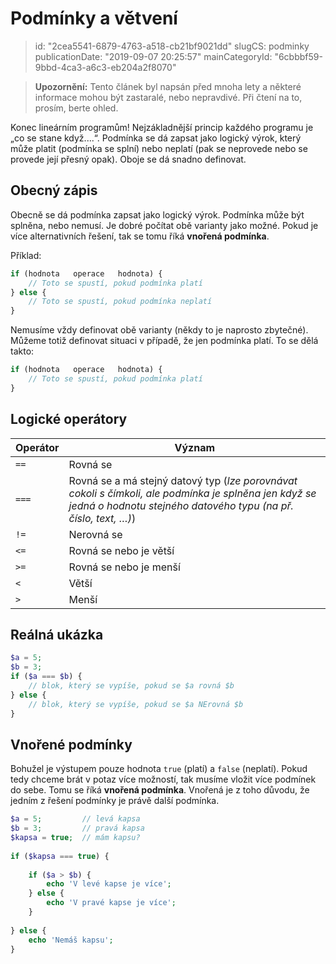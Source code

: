 Podmínky a větvení
================================

> id: "2cea5541-6879-4763-a518-cb21bf9021dd"
> slugCS: podminky
> publicationDate: "2019-09-07 20:25:57"
> mainCategoryId: "6cbbbf59-9bbd-4ca3-a6c3-eb204a2f8070"

> **Upozornění:** Tento článek byl napsán před mnoha lety a některé informace mohou být zastaralé, nebo nepravdivé. Při čtení na to, prosím, berte ohled.

Konec lineárním programům! Nejzákladnější princip každého programu je „co se stane když....“. Podmínka se dá zapsat jako logický výrok, který může platit (podmínka se splní) nebo neplatí (pak se neprovede nebo se provede její přesný opak). Oboje se dá snadno definovat.

Obecný zápis
------------

Obecně se dá podmínka zapsat jako logický výrok. Podmínka může být splněna, nebo nemusí. Je dobré počítat obě varianty jako možné. Pokud je více alternativních řešení, tak se tomu říká **vnořená podmínka**.

Příklad:

```php
if (hodnota   operace   hodnota) {
	// Toto se spustí, pokud podmínka platí 
} else { 
	// Toto se spustí, pokud podmínka neplatí
} 
```

Nemusíme vždy definovat obě varianty (někdy to je naprosto zbytečné). Můžeme totiž definovat situaci v případě, že jen podmínka platí. To se dělá takto:

```php
if (hodnota   operace   hodnota) {
	// Toto se spustí, pokud podmínka platí 
}
```

Logické operátory
--------------------------

| Operátor | Význam
|----------|---------
| `==`     | Rovná se
| `===`    | Rovná se a má stejný datový typ (*lze porovnávat cokoli s čímkoli, ale podmínka je splněna jen když se jedná o hodnotu stejného datového typu (na př. číslo, text, …)*)
| `!=`     | Nerovná se
| `<=`     | Rovná se nebo je větší
| `>=`     | Rovná se nebo je menší
| `<`      | Větší
| `>`      | Menší

Reálná ukázka
--------------------------

```php
$a = 5; 
$b = 3; 
if ($a === $b) { 
	// blok, který se vypíše, pokud se $a rovná $b 
} else { 
	// blok, který se vypíše, pokud se $a NErovná $b 
} 
```

Vnořené podmínky
--------------------------

Bohužel je výstupem pouze hodnota `true` (platí) a `false` (neplatí). Pokud tedy chceme brát v potaz více možností, tak musíme vložit více podmínek do sebe. Tomu se říká **vnořená podmínka**. Vnořená je z toho důvodu, že jedním z řešení podmínky je právě další podmínka.

```php
$a = 5;         // levá kapsa 
$b = 3;         // pravá kapsa 
$kapsa = true;  // mám kapsu? 
 
if ($kapsa === true) { 
 
	if ($a > $b) { 
		echo 'V levé kapse je více'; 
	} else { 
		echo 'V pravé kapse je více'; 
	} 
 
} else { 
	echo 'Nemáš kapsu'; 
} 
```
